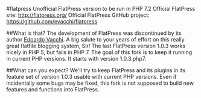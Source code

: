 #flatpress
Unofficial FlatPress version to be run in PHP 7.2
Official FlatPress site: http://flatpress.org/
Official FlatPress GitHub project: https://github.com/evacchi/flatpress

##What is that?
The development of FlatPress was discontinued by its author [Edoardo Vacchi](https://github.com/evacchi/). A big salute to your years of effort on this really great flatfile blogging system, Sir!
The last FlatPress version 1.0.3 works nicely in PHP 5, but fails in PHP 7. The goal of this fork is to keep it running in current PHP versions. It starts with version 1.0.3.php7.

##What can you expect?
We'll try to keep FlatPress and its plugins in its feature set of version 1.0.3 usable with current PHP versions. Even if incidentally some bugs may be fixed, this fork is not supposed to build new features and functions into FlatPress.